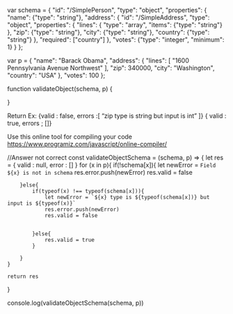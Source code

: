 

var schema = {
  "id": "/SimplePerson",
  "type": "object",
  "properties": {
    "name": {"type": "string"},
    "address": {
  "id": "/SimpleAddress",
  "type": "object",
  "properties": {
    "lines": {
      "type": "array",
      "items": {"type": "string"}
    },
    "zip": {"type": "string"},
    "city": {"type": "string"},
    "country": {"type": "string"}
  },
  "required": ["country"]
     },
    "votes": {"type": "integer", "minimum": 1}
  }
};

var p = {
  "name": "Barack Obama",
  "address": {
    "lines": [ "1600 Pennsylvania Avenue Northwest" ],
    "zip": 340000,
    "city": "Washington",
    "country": "USA"
  },
  "votes": 100
};

function validateObject(schema, p) {
	
}

Return Ex:
{valid : false, errors :[ “zip type is string but input is int” ]}
{ valid : true, errors ; []}

Use this online tool for compiling your code https://www.programiz.com/javascript/online-compiler/

//Answer not correct
const validateObjectSchema = (schema, p) => {
    let res = {
        valid : null,
        error : []
    }
    for (x in p){
        if(!schema[x]){
            let newError = `Field ${x} is not in schema`
            res.error.push(newError)
            res.valid = false
            
          
        }else{
            if(typeof(x) !== typeof(schema[x])){
                let newError = `${x} type is ${typeof(schema[x])} but input is ${typeof(x)}`
                res.error.push(newError)
                res.valid = false
                
                
            }else{
                res.valid = true
            }
            
        }
    }
    
    return res
}

console.log(validateObjectSchema(schema, p))
